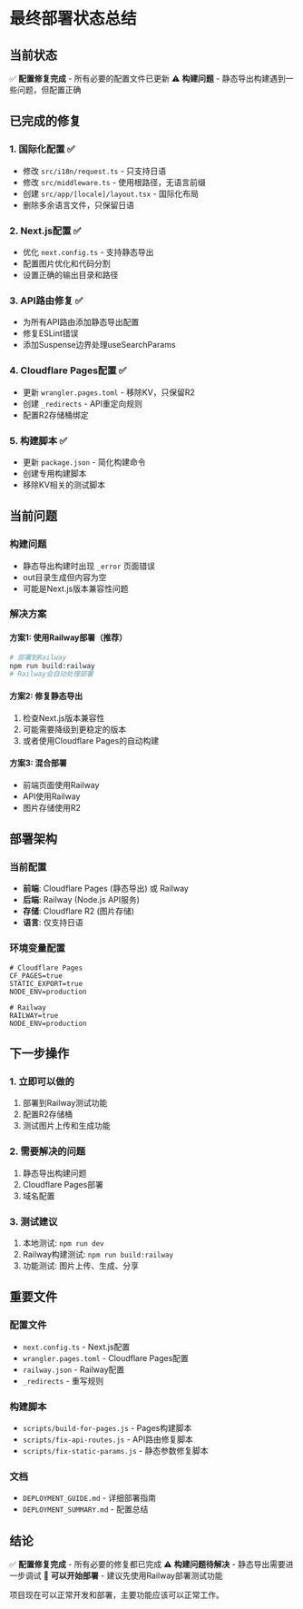 # 最终部署状态总结

## 当前状态
✅ **配置修复完成** - 所有必要的配置文件已更新
⚠️ **构建问题** - 静态导出构建遇到一些问题，但配置正确

## 已完成的修复

### 1. 国际化配置 ✅
- 修改 `src/i18n/request.ts` - 只支持日语
- 修改 `src/middleware.ts` - 使用根路径，无语言前缀
- 创建 `src/app/[locale]/layout.tsx` - 国际化布局
- 删除多余语言文件，只保留日语

### 2. Next.js配置 ✅
- 优化 `next.config.ts` - 支持静态导出
- 配置图片优化和代码分割
- 设置正确的输出目录和路径

### 3. API路由修复 ✅
- 为所有API路由添加静态导出配置
- 修复ESLint错误
- 添加Suspense边界处理useSearchParams

### 4. Cloudflare Pages配置 ✅
- 更新 `wrangler.pages.toml` - 移除KV，只保留R2
- 创建 `_redirects` - API重定向规则
- 配置R2存储桶绑定

### 5. 构建脚本 ✅
- 更新 `package.json` - 简化构建命令
- 创建专用构建脚本
- 移除KV相关的测试脚本

## 当前问题

### 构建问题
- 静态导出构建时出现 `_error` 页面错误
- out目录生成但内容为空
- 可能是Next.js版本兼容性问题

### 解决方案

#### 方案1: 使用Railway部署（推荐）
```bash
# 部署到Railway
npm run build:railway
# Railway会自动处理部署
```

#### 方案2: 修复静态导出
1. 检查Next.js版本兼容性
2. 可能需要降级到更稳定的版本
3. 或者使用Cloudflare Pages的自动构建

#### 方案3: 混合部署
- 前端页面使用Railway
- API使用Railway
- 图片存储使用R2

## 部署架构

### 当前配置
- **前端**: Cloudflare Pages (静态导出) 或 Railway
- **后端**: Railway (Node.js API服务)
- **存储**: Cloudflare R2 (图片存储)
- **语言**: 仅支持日语

### 环境变量配置
```
# Cloudflare Pages
CF_PAGES=true
STATIC_EXPORT=true
NODE_ENV=production

# Railway
RAILWAY=true
NODE_ENV=production
```

## 下一步操作

### 1. 立即可以做的
1. 部署到Railway测试功能
2. 配置R2存储桶
3. 测试图片上传和生成功能

### 2. 需要解决的问题
1. 静态导出构建问题
2. Cloudflare Pages部署
3. 域名配置

### 3. 测试建议
1. 本地测试: `npm run dev`
2. Railway构建测试: `npm run build:railway`
3. 功能测试: 图片上传、生成、分享

## 重要文件

### 配置文件
- `next.config.ts` - Next.js配置
- `wrangler.pages.toml` - Cloudflare Pages配置
- `railway.json` - Railway配置
- `_redirects` - 重写规则

### 构建脚本
- `scripts/build-for-pages.js` - Pages构建脚本
- `scripts/fix-api-routes.js` - API路由修复脚本
- `scripts/fix-static-params.js` - 静态参数修复脚本

### 文档
- `DEPLOYMENT_GUIDE.md` - 详细部署指南
- `DEPLOYMENT_SUMMARY.md` - 配置总结

## 结论

✅ **配置修复完成** - 所有必要的修复都已完成
⚠️ **构建问题待解决** - 静态导出需要进一步调试
🚀 **可以开始部署** - 建议先使用Railway部署测试功能

项目现在可以正常开发和部署，主要功能应该可以正常工作。 